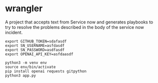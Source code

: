 # wrangler
A project that accepts text from Service now and generates playbooks to try to resolve the problems described in the body of the service now incident.

```
export GITHUB_TOKEN=sdafasdf
export SN_USERNAME=asfdasdf
export SN_PASSWORD=asdfasdf
export OPENAI_API_KEY=asfdaasdf
```

```
python3 -m venv env
source env/bin/activate
pip install openai requests gitpython
python3 app.py
```